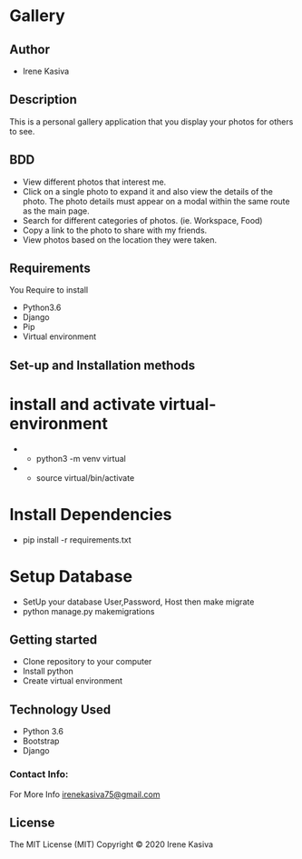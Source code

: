 # Gallery

## Author 

* Irene Kasiva

## Description

This is a personal gallery application that you display your photos for others to see.

## BDD
* View different photos that interest me.
* Click on a single photo to expand it and also view the details of the photo. The photo details must appear on a modal within the same route as the main page.
* Search for different categories of photos. (ie. Workspace, Food)
* Copy a link to the photo to share with my friends.
* View photos based on the location they were taken.
## Requirements

You Require to install

* Python3.6
* Django
* Pip
* Virtual environment

## Set-up and Installation methods

 # install and activate virtual-environment
 * - python3 -m venv virtual
 * - source virtual/bin/activate  

 # Install Dependencies
 * pip install -r requirements.txt 

 # Setup Database
 * SetUp your database User,Password, Host then make migrate
 * python manage.py makemigrations 

## Getting started

* Clone repository to your computer
* Install python
* Create virtual environment


## Technology Used

* Python 3.6
* Bootstrap 
* Django

### Contact Info:
For More Info
irenekasiva75@gmail.com

## License
The MIT License (MIT) Copyright © 2020 Irene Kasiva